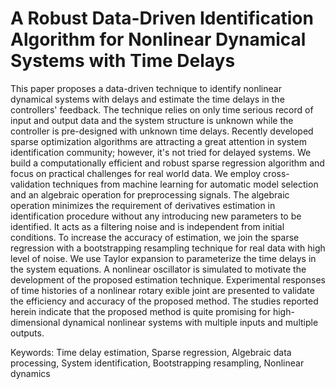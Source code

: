 # A Robust Data-Driven Identification Algorithm for Nonlinear Dynamical Systems with Time Delays

This paper proposes a data-driven technique to identify nonlinear dynamical systems with
delays and estimate the time delays in the controllers' feedback. The technique relies on
only time serious record of input and output data and the system structure is unknown
while the controller is pre-designed with unknown time delays. Recently developed sparse
optimization algorithms are attracting a great attention in system identification community;
however, it's not tried for delayed systems. We build a computationally efficient and
robust sparse regression algorithm and focus on practical challenges for real world data.
We employ cross-validation techniques from machine learning for automatic model selection
and an algebraic operation for preprocessing signals. The algebraic operation minimizes
the requirement of derivatives estimation in identification procedure without any introducing
new parameters to be identified. It acts as a filtering noise and is independent from
initial conditions. To increase the accuracy of estimation, we join the sparse regression
with a bootstrapping resampling technique for real data with high level of noise. We use
Taylor expansion to parameterize the time delays in the system equations. A nonlinear 
oscillator is simulated to motivate the development of the proposed estimation
technique. Experimental responses of time histories of a nonlinear rotary 
exible joint are
presented to validate the efficiency and accuracy of the proposed method. The studies
reported herein indicate that the proposed method is quite promising for high-dimensional
dynamical nonlinear systems with multiple inputs and multiple outputs.

Keywords: Time delay estimation, Sparse regression, Algebraic data processing, System
identification, Bootstrapping resampling, Nonlinear dynamics
